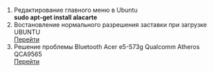 1. Редактирование главного меню в Ubuntu<br>
<strong>sudo apt-get install alacarte</strong>
2. Востановление нормального разрешения заставки при загрузке UBUNTU<br>
<a href="https://forum.ubuntu.ru/index.php?topic=257465.0">Перейти</a>
3. Решение проблемы Bluetooth Acer e5-573g Qualcomm Atheros QCA9565<br>
<a href="https://bugs.launchpad.net/ubuntu/+source/linux/+bug/1597961/comments/30">Перейти</a>
